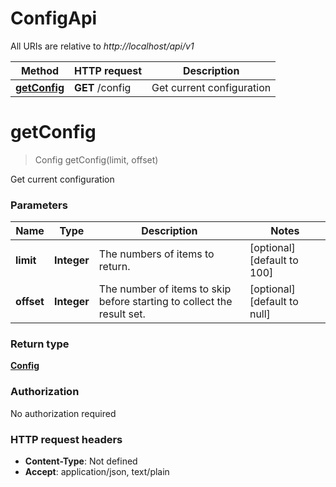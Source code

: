 # ConfigApi

All URIs are relative to *http://localhost/api/v1*

Method | HTTP request | Description
------------- | ------------- | -------------
[**getConfig**](ConfigApi.md#getConfig) | **GET** /config | Get current configuration


<a name="getConfig"></a>
# **getConfig**
> Config getConfig(limit, offset)

Get current configuration

### Parameters

Name | Type | Description  | Notes
------------- | ------------- | ------------- | -------------
 **limit** | **Integer**| The numbers of items to return. | [optional] [default to 100]
 **offset** | **Integer**| The number of items to skip before starting to collect the result set. | [optional] [default to null]

### Return type

[**Config**](..//Models/Config.md)

### Authorization

No authorization required

### HTTP request headers

- **Content-Type**: Not defined
- **Accept**: application/json, text/plain

